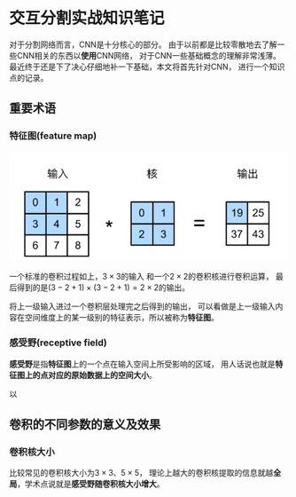 <link rel="stylesheet" type="text/css" href="appendix/autoIndex.css" />

# 交互分割实战知识笔记
对于分割网络而言，CNN是十分核心的部分。
由于以前都是比较零散地去了解一些CNN相关的东西以**使用**CNN网络，
对于CNN一些基础概念的理解非常浅薄。
最近终于还是下了决心仔细地补一下基础，本文将首先针对CNN，
进行一个知识点的记录。

## 重要术语
### 特征图(feature map)

![标准卷积过程](https://github.com/blueyo0/blueyo0.github.io/raw/master/figure/20201022/标准卷积过程.png)

一个标准的卷积过程如上，$3 \times 3$的输入
和一个$2 \times 2$的卷积核进行卷积运算，
最后得到的是$(3-2+1) \times (3-2+1) = 2 \times 2$的输出。

将上一级输入进过一个卷积层处理完之后得到的输出，
可以看做是上一级输入内容在空间维度上的某一级别的特征表示，所以被称为**特征图**。

### 感受野(receptive field)

**感受野**是指**特征图**上的一个点在输入空间上所受影响的区域，
用人话说也就是**特征图上的点对应的原始数据上的空间大小**。

以


## 卷积的不同参数的意义及效果
### 卷积核大小
比较常见的卷积核大小为$3 \times 3$、$5 \times 5$，
理论上越大的卷积核提取的信息就越**全局**，学术点说就是**感受野随卷积核大小增大**。









